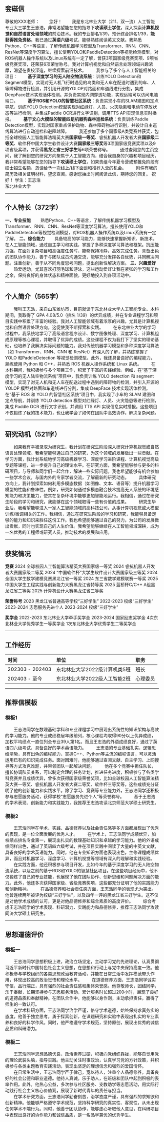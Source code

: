 ## 套磁信

尊敬的XXX老师：
&emsp;&emsp;您好！
&emsp;&emsp;我是东北林业大学（211、双一流）人工智能专业大三学生王志浩，非常渴望能在您的指导下**攻读硕士学位**，深入探索**计算机视觉和自然语言处理领域**的前沿技术。我的专业排名1/39，预计综合排名1/39，**能获得推免资格**。我已通过**英语六级**考试，能够熟练阅读英文文献。我熟悉Python、C++等语言，了解传统机器学习模型及Transformer、RNN、CNN、ResNet等深度学习算法，擅长使用YOLO和PaddleDetection等视觉检测模型，对ROS机器人操作系统以及Linux系统有一定了解，曾获3项国家级竞赛奖项、9项省级竞赛奖项，还荣获6项荣誉称号。我对计算机视觉和自然语言处理领域兴趣浓厚，渴望在贵校深造，继续探索前沿技术。
&emsp;&emsp;我参与了多个与人工智能相关的项目：
&emsp;&emsp;**基于深度学习的无人陆空物流系统**：训练YOLO Detection和Segment模型，实现对无人机飞行时遇见的鸟类和无人车在配送时遇到的车、人等障碍物进行检测，并引用开源的YOLOP对路面和车道线进行分割，集成DeepFace技术实现活体检测。并负责实现内网穿透功能，实现远端可以访问电脑端口。
&emsp;&emsp;**基于ROS和YOLO的智慧社区系统**：负责实现小车的SLAM建图和定点导航，训练YOLO Detection模型实现对红绿灯、人员、火灾隐患和电动车停放状态等进行检测，并集成Paddle OCR进行文字识别，调用TTS API实现信息实时播报。
&emsp;&emsp;**基于文心大模型的智能四足机器狗森林巡检系统**：负责训练Paddle Detection模型，实现对国家重点保护动物、森林障碍物进行识别，并设计自主巡线算法进行自动巡检和避障越障。
&emsp;&emsp;我还参加了多个国家级A类竞赛并获奖，包括全球校园人工智能算法精英大赛**国家级一等奖**、睿抗机器人开发者大赛**国家级二等奖**、软件杯中国大学生软件设计大赛**国家级三等奖**等3项国家级竞赛奖项以及9项省级奖项，并获得**黑龙江省三好学生**等6项荣誉称号。
&emsp;&emsp;通过查阅您的主页空间，我了解到您的研究方向聚焦于人工智能方向，结合我自身的兴趣和项目经历，我非常希望能够在您的指导下**攻读硕士学位**，如果贵组今年夏令营或预推免阶段有硕士招生名额，恳请给予一次线上/线下面谈和推荐入营的机会。
&emsp;&emsp;附件有我的简历及相关证明材料，望您查阅。感谢您抽出时间阅读此信，期待您的回复。
祝好！
学生：王志浩  
东北林业大学

----

## 个人特长（372字）
**一、专业技能**
&emsp;&emsp;熟悉Python、C++等语言，了解传统机器学习模型及Transformer、RNN、CNN、ResNet等深度学习算法，擅长使用YOLO和PaddleDetection等视觉检测模型，对ROS机器人操作系统以及Linux系统有一定了解。
**二、综合能力**
&emsp;&emsp;具备较高的学习能力，能够快速掌握新知识、新技术。在人工智能领域，通过自主学习和实践，掌握了多种深度学习算法和框架。抗压能力强，在面对复杂项目和高强度任务时，能够保持冷静，高效完成任务。具备出色的团队协作能力，善于与团队成员沟通交流，能够充分发挥各自优势，共同解决问题。注重创新，善于从不同角度思考问题，提出创新性解决方案。
**三、兴趣爱好**
&emsp;&emsp;热爱运动，尤其喜欢打羽毛球和游泳，这些运动爱好让我在紧张的学习和工作之余，保持良好的身体状态和精神面貌，更好地投入到各项活动中。

----

## 个人简介（565字）
&emsp;&emsp;我叫王志浩，来自山东潍坊市，目前就读于东北林业大学人工智能专业。本科期间，我取得了 GPA 4.08/5.0（排名 1/39）的优异成绩，并在专业课程学习和项目实践中积累了丰富的经验。我对人工智能领域有着浓厚的兴趣，尤其是计算机视觉和自然语言处理方向，这促使我不断探索和实践。
&emsp;&emsp;在东北林业大学的学习过程中，我系统地学习了高级语言程序设计、数字图像处理、深度学习、计算机组成原理等核心课程，并取得了优异的成绩。这些课程不仅为我打下了坚实的理论基础，也培养了我解决实际问题的能力。我对传统机器学习模型和多种深度学习算法（如 Transformer、RNN、CNN 和 ResNet）有深入的了解，并熟练掌握了 YOLO 和PaddleDetection 等视觉检测模型。此外，我还具备良好的编程能力，熟练使用 Python 和 C++，并熟悉 ROS 机器人操作系统和 Linux 系统。
&emsp;&emsp;在本科期间，我积极参与多个项目工作，积累了丰富的实践经验。例如，在“基于深度学习的无人陆空物流系统”项目中，我负责训练 YOLO detection 和 segment 模型，实现了对无人机和无人车在配送过程中遇到的障碍物的检测，并引入开源的 YOLOP 模型对路面和车道线进行分割，集成 DeepFace 技术实现活体检测。在“基于 ROS 和 YOLO 的智慧社区系统”项目中，我实现了小车的 SLAM 建图和定点导航，并训练 YOLO detection 模型对红绿灯、人员、火灾隐患等进行检测，集成 Paddle OCR 进行文字识别，并调用 TTS API 实现信息实时播报。这些项目不仅锻炼了我的技术能力，也让我学会了如何在团队中高效协作，解决复杂问题。

----

## 研究动机（521字）
&emsp;&emsp;如果我有幸被录取为研究生，我计划在研究生阶段深入研究计算机视觉或自然语言处理领域。我希望能够通过自己的研究，为这个领域的发展做出一些贡献。在学习方面，我计划系统地学习高级机器学习、深度学习进阶课程、计算机视觉高级专题等课程，进一步提升自己的理论水平。在研究方面，我希望能够参与更多的科研项目，与导师和同学们一起合作，解决一些实际问题。我也希望能够有机会参加一些学术会议，与国内外的专家学者交流，了解最新的研究动态。
&emsp;&emsp;具体研究方向上，我计划探索如何利用多模态数据（如图像、文本、语音等）提升机器学习模型的性能和鲁棒性。例如，研究如何通过多模态融合技术提高无人系统的环境感知能力和决策能力，使其在复杂环境中能够更加智能地运行。我相信，通过在研究生阶段的学习和研究，我能够在这个领域取得一些有价值的成果。
&emsp;&emsp;研究生毕业后，我希望能够进入一家人工智能领域的高科技公司，从事计算机视觉或大模型训练/微调相关的工作。我相信，通过在研究生阶段的学习和研究，我能够具备足够的能力和知识来胜任这份工作。我也希望能够通过自己的努力，为公司的发展做出贡献，同时也实现自己的人生价值。我希望能够继续在人工智能领域深耕，成为一名优秀的工程师或研究人员，推动技术的发展和应用。

----

## 获奖情况
**竞赛**
2024 全球校园人工智能算法精英大赛国家级一等奖
2024 睿抗机器人开发者大赛国家级二等奖
2024 “中国软件杯”大学生软件设计大赛国家级三等奖
2024 全国大学生数学建模竞赛黑龙江省一等奖
2024 东三省数学建模联赛一等奖
2025 中国大学生工程实践与创新能力大赛黑龙江省特等奖
2025 蓝桥杯C/C++ A组黑龙江省二等奖
2025 计算机设计大赛黑龙江省三等奖

**荣誉称号**
2023 黑龙江省普通高等学校“三好学生”
2022-2023 校级“三好学生”
2023-2024 志愿服务先进个人
2023-2024 校级“三好学生”

**奖学金**
2022-2023 东北林业大学牵手奖学金
2023-2024 国家励志奖学金
4次东北林业大学优秀学生一等奖学金
1次东北林业大学优秀学生二等奖学金

----

## 工作经历
| 时间            | 单位              | 职务   |
| :-------------- | :---------------- | :--- |
| 202303 - 202403 | 东北林业大学2022级计算机类5班 | 班长   |
| 202403 - 至今     | 东北林业大学2022级人工智能2班 | 心理委员 |

----

## 推荐信模板
### 模板1
&emsp;&emsp;王志浩同学在数理基础学科和专业课程学习中展现出系统性的知识架构与高效的学习能力。他的专业成绩稳居年级前列，核心课程均取得90分以上优异成绩，加权平均绩点一直位列全专业39人第1名。而且王志浩的外语成绩良好，通过了英语四六级考试，具备良好的学术英语能力。
&emsp;&emsp;王志浩的专业基础扎实，逻辑思维清晰，具有出色的编程能力，掌握C++、Python等主流的编程语言，可以灵活运用已有的知识完成任务。面对困难时，他能够通过查阅文献、自主学习、上网搜寻等方式攻克难题，并带领团队一起解决问题。
&emsp;&emsp;他在多个竞赛中担任队长，擅长协调队员关系，可以制定合理的任务计划，推进任务进度，积极参与了各类学科竞赛并且成绩优异，曾多次获得国家级荣誉奖项，比如全球校园人工智能算法精英大赛一等奖、睿抗机器人开发者大赛二等奖、软件杯三等奖等，这些成绩充分证明了他的创新能力和实践水平。除了学习、竞赛等专业能力外，王志浩同学还积极参与志愿服务活动，获得学校“志愿服务先进个人”等荣誉称号。
&emsp;&emsp;基于王志浩的学术表现、创新能力和实践能力，我推荐王志浩攻读北京师范大学硕士研究生。


### 模板2
&emsp;&emsp;王志浩同学在学术、实践、品德修养以及社会责任感等多方面都展现出了优秀的表现，是一位全面发展的优秀人才。
&emsp;&emsp;在学术上，王志浩同学成绩优异，加权绩点排名专业第一，展现出扎实的数理基础知识和卓越的学习能力。他的外语成绩同样出色，通过了英语四六级考试，并在项目实践中阅读了大量的中英文文献，具备良好的学术英语能力。同时，他在专业知识方面也表现出色，主修课程成绩优异，而且对机器学习、深度学习、计算机视觉等领域有深入的理解和实践经验。
&emsp;&emsp;在实践方面，他还积极参与项目开发，比如今年的基于深度学习的无人陆空物流系统，以及之前的基于ROS和YOLO的智慧社区项目。在这些项目经历中，他不仅锻炼了自己的专业技能，也展现了他在团队协作、创新思维和问题解决方面的能力。此外，他还多次获得国家级、省级竞赛奖项，这些都充分证明了他的实践能力和创新精神。
&emsp;&emsp;在品德修养和社会责任感方面，王志浩同学的表现尤为突出。他曾连续两年被评为校级“三好学生”，以及四年一评的黑龙江省三好学生。这不仅是对他学术成绩的认可，更是对他品德修养和综合素质的高度评价。
&emsp;&emsp;综合考虑王志浩同学的学术表现、科研潜力、实践能力和品德修养，推荐王志浩同学攻读同济大学硕士研究生。

----

## 思想道德评价
### 模板一  

&emsp;&emsp;王志浩同学思想积极上进，政治立场坚定，主动学习党的先进理论，认真贯彻习近平新时代中国特色社会主义思想，在思想和行动上与党中央保持高度一致。他积极参与学校组织的各类思想政治教育活动，并能在日常生活中发挥模范带头作用，体现出较高的政治觉悟和理论水平。 
&emsp;&emsp;在道德修养方面，王志浩同学诚实守信，品行端正，具有强烈的社会责任感和集体荣誉感。他尊敬师长，团结同学，乐于奉献，长期坚持参与志愿服务活动，累计服务时长超过200小时，展现了良好的道德品质和奉献精神。在团队合作中，他能够以身作则，主动承担责任，赢得了师生的一致认可。  
&emsp;&emsp;在学术科研方面，王志浩同学治学严谨，恪守学术道德，始终保持求真务实的态度。他善于独立思考，勇于探索创新，在课题研究和实验中表现出扎实的专业素养和良好的科学作风。同时，他严格遵守学术规范，坚持原创，展现出优秀的诚信品质和科研潜力。  

### 模板二  

&emsp;&emsp;王志浩同学思想品德优良，政治素养过硬，积极向党组织靠拢，能够自觉用党的理论武装头脑，指导实践。他主动关注时事政治，认真学习党的方针政策，并积极参与各类主题教育实践活动，表现出坚定的理想信念和强烈的爱国情怀。  
&emsp;&emsp;在日常生活中，王志浩同学严于律己，宽以待人，注重个人品德修养，具备良好的社会公德和职业道德。他待人真诚，乐于助人，在班级和团队中起到积极的表率作用。此外，他热心公益，多次参与社区服务、支教助学等志愿活动，用实际行动践行社会主义核心价值观，展现了新时代青年的责任与担当。  
&emsp;&emsp;在学术研究方面，王志浩同学勤奋刻苦，治学态度严谨，具有强烈的求知欲和创新精神。他能够严格遵守学术规范，坚持科学研究的真实性、客观性，从未出现任何学术不端行为。同时，他善于团队协作，能够虚心听取他人意见，在科研项目中表现出良好的协作能力和诚信品质，是一名品学兼优的优秀学生。

